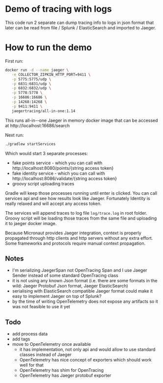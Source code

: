 # Demo of tracing with logs

This code run 2 separate can dump tracing info to logs in json format that later can be 
read from file / Splunk / ElasticSearch and imported to Jaeger.

# How to run the demo 
First run:

```sh
docker run -d --name jaeger \
   -e COLLECTOR_ZIPKIN_HTTP_PORT=9411 \
   -p 5775:5775/udp \
   -p 6831:6831/udp \
   -p 6832:6832/udp \
   -p 5778:5778 \
   -p 16686:16686 \
   -p 14268:14268 \
   -p 9411:9411 \
   jaegertracing/all-in-one:1.14
```

This runs all-in--one Jaeger in memory docker image that can be accessed
at http://localhost:16686/search

Next run:

```sh
./gradlew startServices
```

Which would start 3 separate processes:
- fake points service - which you can call with http://localhost:8080/points/{string access token}
- fake identity service - which you can call with http://localhost:8086/validate/{string access token}
- groovy script uploading traces 

Gradle will keep those processes running until enter is clicked.
You can call services api and see how results look like Jaeger.
Fortunately Identity is really relaxed and will accept any access token. 

The services will append traces to log file `log/trace.log` in root folder.
Groovy script will be loading those traces from the same file and uploading it to jaeger docker image.

Because Micronaut provides Jaeger integration, context is properly propagated through http clients and http servers without 
any extra effort. Some frameworks and protocols require manual context propagation.

## Notes 

- I'm serializing JaegerSpan not OpenTracing Span and I use Jaeger Sender instead of some standard OpenTracing class
- it is not using any known Json format (i.e. there are some formats in the wild: Jaeger Protobuf Json format, Jaeger ElasticSearch)
- serialising with ElasticSearch compatible Jaeger format could make it easy to implement Jaeger on top of Splunk?
- by the time of writing OpenTelemetry does not expose any artifacts so it was not feasible to use it yet

## Todo

- add process data
- add tags
- move to OpenTelemetry once available
    - it has implementation, not only api and would allow to use standard classes instead of Jaeger
    - OpenTelemetry has nice concept of exporters which should work well for that
    - OpenTelemetry has shim for OpenTracing
    - OpenTelemetry has Jaeger protobuf exporter